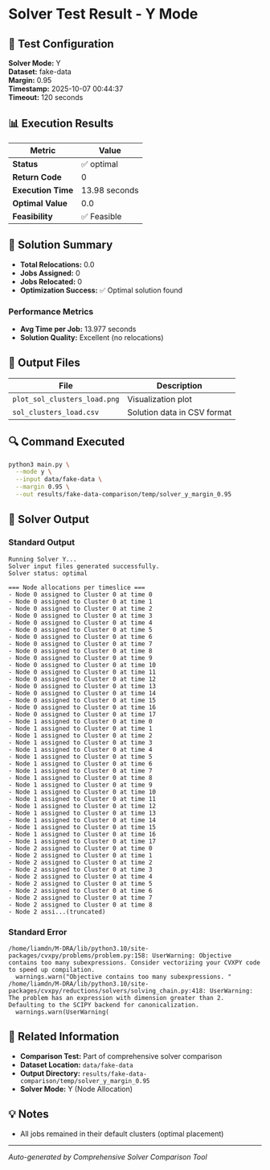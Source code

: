 # Solver Test Result - Y Mode

## 🔧 Test Configuration

**Solver Mode:** Y  
**Dataset:** fake-data  
**Margin:** 0.95  
**Timestamp:** 2025-10-07 00:44:37  
**Timeout:** 120 seconds  

## 📊 Execution Results

| Metric | Value |
|--------|-------|
| **Status** | ✅ optimal |
| **Return Code** | 0 |
| **Execution Time** | 13.98 seconds |
| **Optimal Value** | 0.0 |
| **Feasibility** | ✅ Feasible |

## 🎯 Solution Summary

- **Total Relocations:** 0.0
- **Jobs Assigned:** 0
- **Jobs Relocated:** 0
- **Optimization Success:** ✅ Optimal solution found

### Performance Metrics
- **Avg Time per Job:** 13.977 seconds
- **Solution Quality:** Excellent (no relocations)


## 📁 Output Files

| File | Description |
|------|-------------|
| `plot_sol_clusters_load.png` | Visualization plot |
| `sol_clusters_load.csv` | Solution data in CSV format |


## 🔍 Command Executed

```bash
python3 main.py \
  --mode y \
  --input data/fake-data \
  --margin 0.95 \
  --out results/fake-data-comparison/temp/solver_y_margin_0.95
```

## 📝 Solver Output

### Standard Output
```
Running Solver Y...
Solver input files generated successfully.
Solver status: optimal

=== Node allocations per timeslice ===
- Node 0 assigned to Cluster 0 at time 0
- Node 0 assigned to Cluster 0 at time 1
- Node 0 assigned to Cluster 0 at time 2
- Node 0 assigned to Cluster 0 at time 3
- Node 0 assigned to Cluster 0 at time 4
- Node 0 assigned to Cluster 0 at time 5
- Node 0 assigned to Cluster 0 at time 6
- Node 0 assigned to Cluster 0 at time 7
- Node 0 assigned to Cluster 0 at time 8
- Node 0 assigned to Cluster 0 at time 9
- Node 0 assigned to Cluster 0 at time 10
- Node 0 assigned to Cluster 0 at time 11
- Node 0 assigned to Cluster 0 at time 12
- Node 0 assigned to Cluster 0 at time 13
- Node 0 assigned to Cluster 0 at time 14
- Node 0 assigned to Cluster 0 at time 15
- Node 0 assigned to Cluster 0 at time 16
- Node 0 assigned to Cluster 0 at time 17
- Node 1 assigned to Cluster 0 at time 0
- Node 1 assigned to Cluster 0 at time 1
- Node 1 assigned to Cluster 0 at time 2
- Node 1 assigned to Cluster 0 at time 3
- Node 1 assigned to Cluster 0 at time 4
- Node 1 assigned to Cluster 0 at time 5
- Node 1 assigned to Cluster 0 at time 6
- Node 1 assigned to Cluster 0 at time 7
- Node 1 assigned to Cluster 0 at time 8
- Node 1 assigned to Cluster 0 at time 9
- Node 1 assigned to Cluster 0 at time 10
- Node 1 assigned to Cluster 0 at time 11
- Node 1 assigned to Cluster 0 at time 12
- Node 1 assigned to Cluster 0 at time 13
- Node 1 assigned to Cluster 0 at time 14
- Node 1 assigned to Cluster 0 at time 15
- Node 1 assigned to Cluster 0 at time 16
- Node 1 assigned to Cluster 0 at time 17
- Node 2 assigned to Cluster 0 at time 0
- Node 2 assigned to Cluster 0 at time 1
- Node 2 assigned to Cluster 0 at time 2
- Node 2 assigned to Cluster 0 at time 3
- Node 2 assigned to Cluster 0 at time 4
- Node 2 assigned to Cluster 0 at time 5
- Node 2 assigned to Cluster 0 at time 6
- Node 2 assigned to Cluster 0 at time 7
- Node 2 assigned to Cluster 0 at time 8
- Node 2 assi...(truncated)
```

### Standard Error
```
/home/liamdn/M-DRA/lib/python3.10/site-packages/cvxpy/problems/problem.py:158: UserWarning: Objective contains too many subexpressions. Consider vectorizing your CVXPY code to speed up compilation.
  warnings.warn("Objective contains too many subexpressions. "
/home/liamdn/M-DRA/lib/python3.10/site-packages/cvxpy/reductions/solvers/solving_chain.py:418: UserWarning: The problem has an expression with dimension greater than 2. Defaulting to the SCIPY backend for canonicalization.
  warnings.warn(UserWarning(

```

## 🔗 Related Information

- **Comparison Test:** Part of comprehensive solver comparison
- **Dataset Location:** `data/fake-data`
- **Output Directory:** `results/fake-data-comparison/temp/solver_y_margin_0.95`
- **Solver Mode:** Y (Node Allocation)

## 💡 Notes

- All jobs remained in their default clusters (optimal placement)

---

*Auto-generated by Comprehensive Solver Comparison Tool*